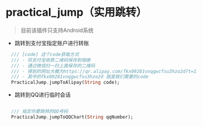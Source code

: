 # practical_jump（实用跳转）

> 目前该插件只支持Android系统

- 跳转到支付宝指定账户进行转账

```dart
  /// [code] 这个code获取方式
  /// - 将支付宝收款二维码保存到相册
  /// - 通过微信扫一扫上面保存的二维码
  /// - 得到的网址大概为https://qr.alipay.com/fkx09281vnqgwcfsu3hzo2d?t=1562234400582
  /// - 其中的fkx09281vnqgwcfsu3hzo2d 就是我们需要的code
  PracticalJump.jumpToAlipay(String code);

```

- 跳转到QQ进行临时会话

```dart

  /// 指定你要跳转的QQ号码
  PracticalJump.jumpToQQChart(String qqNumber);
```